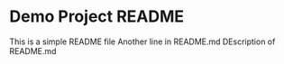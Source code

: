 # Demo Project README

This is a simple README file
Another line in README.md
DEscription of README.md
